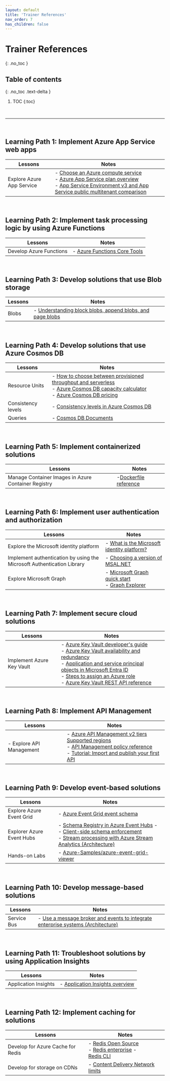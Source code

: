 ```yaml
---
layout: default
title: 'Trainer References'
nav_order: 7
has_children: false
---
```


# Trainer References
{: .no_toc }


## Table of contents
{: .no_toc .text-delta }

1. TOC
{:toc}

<br/>

---

<br/>

## Learning Path 1: Implement Azure App Service web apps

| Lessons | Notes |
| --- | --- |
| Explore Azure App Service | - [Choose an Azure compute service](https://learn.microsoft.com/en-us/azure/architecture/guide/technology-choices/compute-decision-tree) <br> - [Azure App Service plan overview](https://learn.microsoft.com/en-us/azure/app-service/overview-hosting-plans) <br> - [App Service Environment v3 and App Service public multitenant comparison](https://learn.microsoft.com/en-us/azure/app-service/environment/ase-multi-tenant-comparison) |


<br/>

## Learning Path 2: Implement task processing logic by using Azure Functions


| Lessons | Notes |
| --- | --- |
| Develop Azure Functions | - [Azure Functions Core Tools](https://learn.microsoft.com/en-us/azure/azure-functions/functions-run-local) |


<br/>

## Learning Path 3: Develop solutions that use Blob storage


| Lessons | Notes |
| --- | --- |
| Blobs | - [Understanding block blobs, append blobs, and page blobs](https://learn.microsoft.com/en-us/rest/api/storageservices/understanding-block-blobs--append-blobs--and-page-blobs) |


<br/>


## Learning Path 4: Develop solutions that use Azure Cosmos DB


| Lessons | Notes |
| --- | --- |
| Resource Units | - [How to choose between provisioned throughput and serverless](https://learn.microsoft.com/en-gb/azure/cosmos-db/throughput-serverless) <br> - [Azure Cosmos DB capacity calculator](https://cosmos.azure.com/capacitycalculator/) <br> - [Azure Cosmos DB pricing](https://azure.microsoft.com/en-us/pricing/details/cosmos-db/standard-provisioned/) |
| Consistency levels | - [Consistency levels in Azure Cosmos DB](https://learn.microsoft.com/en-us/azure/cosmos-db/consistency-levels) |
| Queries | - [Cosmos DB Documents](https://learn.microsoft.com/en-us/rest/api/cosmos-db/documents)

<br/>

## Learning Path 5: Implement containerized solutions



| Lessons | Notes |
| --- | --- |
| Manage Container Images in Azure Container Registry | -[Dockerfile reference](https://docs.docker.com/engine/reference/builder/) |





<br/>

## Learning Path 6: Implement user authentication and authorization


| Lessons | Notes |
| --- | --- |
| Explore the Microsoft identity platform | - [What is the Microsoft identity platform?](https://learn.microsoft.com/en-us/entra/identity-platform/v2-overview) |
| Implement authentication by using the Microsoft Authentication Library | - [Choosing a version of MSAL.NET](https://learn.microsoft.com/en-us/entra/msal/dotnet/getting-started/choosing-msal-dotnet) |
| Explore Microsoft Graph | - [Microsoft Graph quick start](https://developer.microsoft.com/en-us/graph/quick-start) <br> - [Graph Explorer](https://developer.microsoft.com/en-us/graph/graph-explorer) | 


<br/>

## Learning Path 7: Implement secure cloud solutions



| Lessons | Notes |
| --- | --- |
| Implement Azure Key Vault | - [Azure Key Vault developer's guide]( https://learn.microsoft.com/en-us/azure/key-vault/general/developers-guide) <br> - [Azure Key Vault availability and redundancy](https://learn.microsoft.com/en-us/azure/key-vault/general/disaster-recovery-guidance) <br> - [Application and service principal objects in Microsoft Entra ID](https://learn.microsoft.com/en-us/entra/identity-platform/app-objects-and-service-principals) <br> - [Steps to assign an Azure role](https://learn.microsoft.com/en-us/azure/role-based-access-control/role-assignments-steps) <br> - [Azure Key Vault REST API reference](https://learn.microsoft.com/en-us/rest/api/keyvault/) |



<br/>

## Learning Path 8: Implement API Management

| Lessons | Notes |
| --- | --- |
| - Explore API Management | - [Azure API Management v2 tiers Supported regions](https://learn.microsoft.com/en-us/azure/api-management/v2-service-tiers-overview#supported-regions) <br> - [API Management policy reference](https://learn.microsoft.com/en-us/azure/api-management/api-management-policies) <br> - [Tutorial: Import and publish your first API](https://learn.microsoft.com/en-us/azure/api-management/import-and-publish) |
 




<br/>

## Learning Path 9: Develop event-based solutions


| Lessons | Notes |
| --- | --- |
| Explore Azure Event Grid | - [Azure Event Grid event schema](https://docs.microsoft.com/en-us/azure/event-grid/event-schema) |
| Explorer Azure Event Hubs | - [Schema Registry in Azure Event Hubs](https://learn.microsoft.com/en-us/azure/event-hubs/schema-registry-concepts) - <br> - [Client-side schema enforcement](https://learn.microsoft.com/en-us/azure/event-hubs/schema-registry-client-side-enforcement) <br> - [Stream processing with Azure Stream Analytics (Architecture)](https://learn.microsoft.com/en-us/azure/architecture/reference-architectures/data/stream-processing-stream-analytics) |
| Hands-on Labs            | - [Azure-Samples/azure-event-grid-viewer](https://github.com/Azure-Samples/azure-event-grid-viewer) |



<br/>

## Learning Path 10: Develop message-based solutions


| Lessons | Notes |
| --- | --- |
| Service Bus | - [Use a message broker and events to integrate enterprise systems (Architecture)](https://learn.microsoft.com/en-us/azure/architecture/example-scenario/integration/queues-events) |



<br/>

## Learning Path 11: Troubleshoot solutions by using Application Insights


| Lessons | Notes |
| --- | ---
| Application Insights | - [Application Insights overview](https://learn.microsoft.com/en-us/azure/azure-monitor/app/app-insights-overview) |



<br/>

## Learning Path 12: Implement caching for solutions


| Lessons | Notes |
| --- | ---
| Develop for Azure Cache for Redis | - [Redis Open Source](https://redis.io) <br> - [Redis enterprise](https://redis.com) - <br> [Redis CLI](https://redis.io/docs/manual/cli/) |
| Develop for storage on CDNs | - [Content Delivery Network limits](https://learn.microsoft.com/en-us/azure/azure-resource-manager/management/azure-subscription-service-limits#content-delivery-network-limits) |


<br/>

